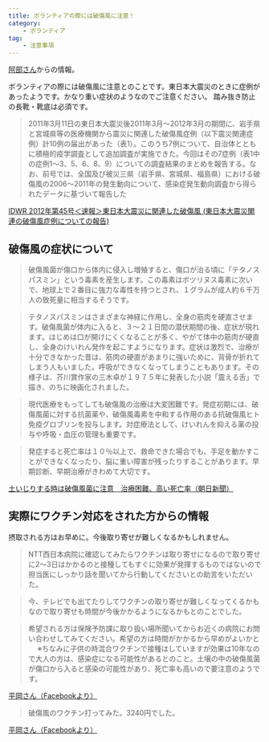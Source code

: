 ```yaml
---
title: ボランティアの際には破傷風に注意！
category: 
    - ボランティア
tag:
    - 注意事項
---
```

[阿部さん](https://www.facebook.com/brightflavor/posts/2136257409778354)からの情報。

ボランティアの際には破傷風に注意とのことです。東日本大震災のときに症例があったようです。かなり重い症状のようなのでご注意ください。
踏み抜き防止の長靴・靴底は必須です。

> 2011年3月11日の東日本大震災後2011年3月～2012年3月の期間に、岩手県と宮城県等の医療機関から震災に関連した破傷風症例（以下震災関連症例）計10例の届出があった（表1）。このうち7例について、自治体とともに積極的疫学調査として追加調査が実施できた。今回はその7症例（表1中の症例1～3、5、6、8、9）についての調査結果のまとめを報告する。なお、前号では、全国及び被災三県（岩手県、宮城県、福島県）における破傷風の2006～2011年の発生動向について、感染症発生動向調査から得られたデータに基づいて報告した

[IDWR 2012年第45号＜速報＞東日本大震災に関連した破傷風 (東日本大震災関連の破傷風症例についての報告)](https://www.niid.go.jp/niid/ja/tetanis-m/tetanis-idwrs/2949-idwrs-1245.html)


## 破傷風の症状について

> 破傷風菌が傷口から体内に侵入し増殖すると、傷口が治る頃に「テタノスパスミン」という毒素を産生します。この毒素はボツリヌス毒素に次いで、地球上で２番目に強力な毒性を持つとされ、１グラムが成人約６千万人の致死量に相当するそうです。

> テタノスパスミンはさまざまな神経に作用し、全身の筋肉を硬直させます。破傷風菌が体内に入ると、３～２１日間の潜伏期間の後、症状が現れます。はじめは口が開けにくくなることが多く、やがて体中の筋肉が硬直し、全身のけいれん発作を起こすようになります。症状は激烈で、治療が十分できなかった昔は、筋肉の硬直があまりに強いために、背骨が折れてしまう人もいました。呼吸ができなくなってしまうこともあります。その様子は、芥川賞作家の三木卓が１９７５年に発表した小説「震える舌」で描き、のちに映画化されました。

> 現代医療をもってしても破傷風の治療は大変困難です。発症初期には、破傷風菌に対する抗菌薬や、破傷風毒素を中和する作用のある抗破傷風ヒト免疫グロブリンを投与します。対症療法として、けいれんを抑える薬の投与や呼吸・血圧の管理も重要です。

> 発症すると死亡率は１０％以上で、救命できた場合でも、手足を動かすことができなくなったり、脳に重い障害が残ったりすることがあります。早期診断、早期治療がきわめて大切です。

[土いじりする時は破傷風菌に注意　治療困難、高い死亡率（朝日新聞）](https://www.asahi.com/articles/ASL5R52YSL5RUBQU00Q.html)


## 実際にワクチン対応をされた方からの情報

摂取される方はお早めに。今後取り寄せが難しくなるかもしれません。
> NTT西日本病院に確認してみたらワクチンは取り寄せになるので取り寄せに2〜3日はかかるのと接種してもすぐに効果が発揮するものではないので担当医にしっかり話を聞いてから行動してくださいとの助言をいただいた。

> 今、テレビでも出てたりしてワクチンの取り寄せが難しくなってくるかもなので取り寄せも時間が今後かかるようになるかもとのことでした。

> 希望される方は保険予防課に取り扱い場所聞いてからお近くの病院にお問い合わせしてみてください。希望の方は時間がかかるから早めがよいかと
　
> ※ちなみに子供の時混合ワクチンで接種はしていますが効果は10年なので大人の方は、感染症になる可能性があるとのこと。土壌の中の破傷風菌が傷口から入ると感染の可能性があり、死亡率も高いので要注意のようです。

[平岡さん（Facebookより）](https://www.facebook.com/hiroaki.hiraoka.7/posts/1750839794993032)

> 破傷風のワクチン打ってみた。3240円でした。

[平岡さん（Facebookより）](https://www.facebook.com/hiroaki.hiraoka.7/posts/1750839794993032)
